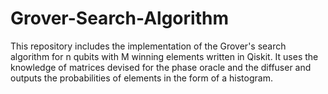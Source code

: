 # Grover-Search-Algorithm
This repository includes the implementation of the Grover's search algorithm for n qubits with M winning elements written in Qiskit. It uses the knowledge of matrices devised for the  phase oracle and the diffuser and outputs the probabilities of elements in the form of a histogram. 
